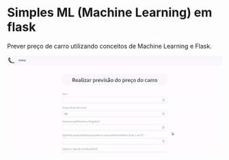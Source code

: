 # Simples ML (Machine Learning) em flask

Prever preço de carro utilizando conceitos de Machine Learning e Flask.

<p align="center" style="display: flex; align-items: flex-start; justify-content: center;">
  <img alt="predictionProjets" title="#predictionProjets" src="../assets/2.gif" width="800px">
</p>
